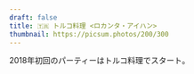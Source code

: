 ```yaml
---
draft: false
title: 🇹🇷 トルコ料理 <ロカンタ・アイハン>
thumbnail: https://picsum.photos/200/300
---
```


2018年初回のパーティーはトルコ料理でスタート。
